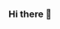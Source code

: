 ### Hi there 👋

<!--
**LITHISHKUMAR/LITHISHKUMAR** is a ✨ _special_ ✨ repository because its `README.md` (this file) appears on your GitHub profile.

Here are some ideas to get you started:

- 🔭 I’m currently staying in USA
- 🌱 I’m currently learning Web_apps
- 👯 I’m looking to collaborate on Github
- 💬 Ask me about my university
- 📫 How to reach me: lithishkumar99@gmail.com
- ⚡ Fun fact: Polar bear fur is actually clear, and their skin is black.

-->
